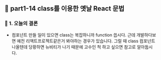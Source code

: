 ## 🔧 part1-14 class를 이용한 옛날 React 문법

### 🔹 1. 오늘의 결론

- 컴포넌트 만들 일이 있으면 class는 복잡하니까 function 씁시다.
  근데 개발하다보면 예전 리액트프로젝트같은거 봐야하는 경우가 있습니다.
  그럴 때 class 컴포넌트 나올텐데 당황하면 뉴비티가 나기 때문에
  고수인 척 하고 싶으면 참고로 알아둡시다.
